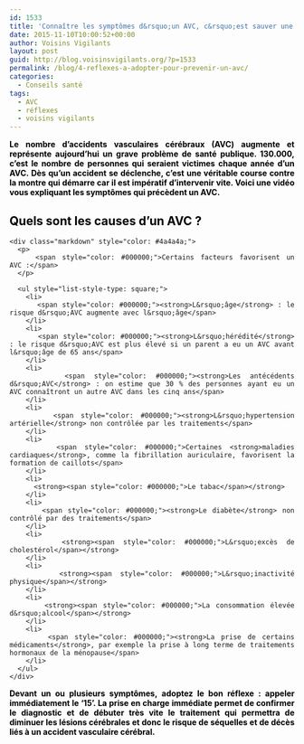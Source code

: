 ```yaml
---
id: 1533
title: 'Connaître les symptômes d&rsquo;un AVC, c&rsquo;est sauver une vie !'
date: 2015-11-10T10:00:52+00:00
author: Voisins Vigilants
layout: post
guid: http://blog.voisinsvigilants.org/?p=1533
permalink: /blog/4-reflexes-a-adopter-pour-prevenir-un-avc/
categories:
  - Conseils santé
tags:
  - AVC
  - réflexes
  - voisins vigilants
---
```

<p style="text-align: justify;">
  <span style="font-weight: bold; color: #000000;">Le nombre d&rsquo;accidents vasculaires cérébraux (AVC) augmente et représente aujourd&rsquo;hui un grave problème de santé publique. 130.000, c&rsquo;est le nombre de personnes qui seraient victimes chaque année d&rsquo;un AVC. Dès qu&rsquo;un accident se déclenche, c&rsquo;est une véritable course contre la montre qui démarre car il est impératif d&rsquo;intervenir vite. Voici une vidéo vous expliquant les symptômes qui précèdent un AVC.</span>
</p>



<div class="markdown" style="text-align: justify;">
  <div class="markdown">
    <h2 id="les-causes-de-lavc" class="theme-color anchor-paragraph">
      <strong><span style="color: #000000;">Quels sont les causes d&rsquo;un AVC ?</span></strong>
    </h2>
    
    <div class="markdown" style="color: #4a4a4a;">
      <p>
        <span style="color: #000000;">Certains facteurs favorisent un AVC :</span>
      </p>
      
      <ul style="list-style-type: square;">
        <li>
          <span style="color: #000000;"><strong>L&rsquo;âge</strong> : le risque d&rsquo;AVC augmente avec l&rsquo;âge</span>
        </li>
        <li>
          <span style="color: #000000;"><strong>L&rsquo;hérédité</strong> : le risque d&rsquo;AVC est plus élevé si un parent a eu un AVC avant l&rsquo;âge de 65 ans</span>
        </li>
        <li>
          <span style="color: #000000;"><strong>Les antécédents d&rsquo;AVC</strong> : on estime que 30 % des personnes ayant eu un AVC connaîtront un autre AVC dans les cinq ans</span>
        </li>
        <li>
          <span style="color: #000000;"><strong>L&rsquo;hypertension artérielle</strong> non contrôlée par les traitements</span>
        </li>
        <li>
          <span style="color: #000000;">Certaines <strong>maladies cardiaques</strong>, comme la fibrillation auriculaire, favorisent la formation de caillots</span>
        </li>
        <li>
          <strong><span style="color: #000000;">Le tabac</span></strong>
        </li>
        <li>
          <span style="color: #000000;"><strong>Le diabète</strong> non contrôlé par des traitements</span>
        </li>
        <li>
          <strong><span style="color: #000000;">L&rsquo;excès de cholestérol</span></strong>
        </li>
        <li>
          <strong><span style="color: #000000;">L&rsquo;inactivité physique</span></strong>
        </li>
        <li>
          <strong><span style="color: #000000;">La consommation élevée d&rsquo;alcool</span></strong>
        </li>
        <li>
          <span style="color: #000000;"><strong>La prise de certains médicaments</strong>, par exemple la prise à long terme de traitements hormonaux de la ménopause</span>
        </li>
      </ul>
    </div>
  </div>
</div>

<p style="text-align: justify;">
  <span style="color: #000000;"><strong>Devant un ou plusieurs symptômes, adoptez le bon réflexe : appeler immédiatement le ‘15’. La prise en charge immédiate permet de confirmer le diagnostic et de débuter très vite le traitement qui permettra de diminuer les lésions cérébrales et donc le risque de séquelles et de décès liés à un accident vasculaire cérébral.</strong></span>
</p>